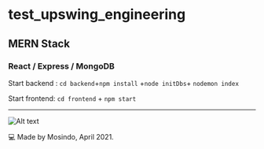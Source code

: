 # test_upswing_engineering

## MERN Stack
### React / Express / MongoDB 

Start backend : `cd backend`+`npm install` +`node initDbs`+ `nodemon index`


Start frontend: `cd frontend` + `npm start`

_____________________________

![Alt text](./client/public/img/screenshot.jpg "Screenshot")

  
💻 Made by Mosindo, April 2021. 